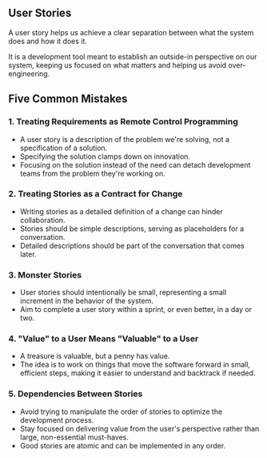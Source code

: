 ## User Stories

A user story helps us achieve a clear separation between what the system does and how it does it.

It is a development tool meant to establish an outside-in perspective on our system, keeping us focused on what matters and helping us avoid over-engineering.

## Five Common Mistakes

### 1. Treating Requirements as Remote Control Programming

- A user story is a description of the problem we're solving, not a specification of a solution.
- Specifying the solution clamps down on innovation.
- Focusing on the solution instead of the need can detach development teams from the problem they're working on.

### 2. Treating Stories as a Contract for Change

- Writing stories as a detailed definition of a change can hinder collaboration.
- Stories should be simple descriptions, serving as placeholders for a conversation.
- Detailed descriptions should be part of the conversation that comes later.

### 3. Monster Stories

- User stories should intentionally be small, representing a small increment in the behavior of the system.
- Aim to complete a user story within a sprint, or even better, in a day or two.

### 4. "Value" to a User Means "Valuable" to a User

- A treasure is valuable, but a penny has value.
- The idea is to work on things that move the software forward in small, efficient steps, making it easier to understand and backtrack if needed.

### 5. Dependencies Between Stories

- Avoid trying to manipulate the order of stories to optimize the development process.
- Stay focused on delivering value from the user's perspective rather than large, non-essential must-haves.
- Good stories are atomic and can be implemented in any order.
